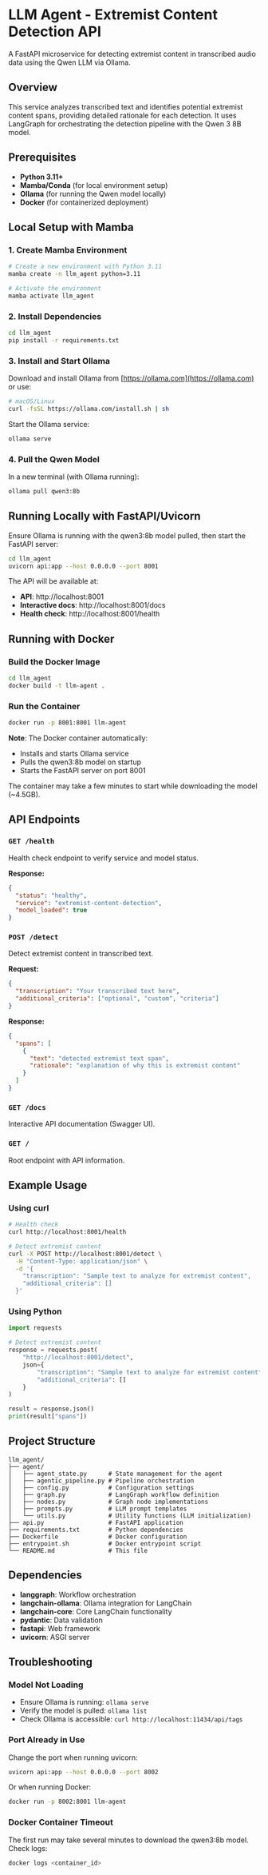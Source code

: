 # LLM Agent - Extremist Content Detection API

A FastAPI microservice for detecting extremist content in transcribed audio data using the Qwen LLM via Ollama.

## Overview

This service analyzes transcribed text and identifies potential extremist content spans, providing detailed rationale for each detection. It uses LangGraph for orchestrating the detection pipeline with the Qwen 3 8B model.

## Prerequisites

- **Python 3.11+**
- **Mamba/Conda** (for local environment setup)
- **Ollama** (for running the Qwen model locally)
- **Docker** (for containerized deployment)

## Local Setup with Mamba

### 1. Create Mamba Environment

```bash
# Create a new environment with Python 3.11
mamba create -n llm_agent python=3.11

# Activate the environment
mamba activate llm_agent
```

### 2. Install Dependencies

```bash
cd llm_agent
pip install -r requirements.txt
```

### 3. Install and Start Ollama

Download and install Ollama from [https://ollama.com](https://ollama.com) or use:

```bash
# macOS/Linux
curl -fsSL https://ollama.com/install.sh | sh
```

Start the Ollama service:

```bash
ollama serve
```

### 4. Pull the Qwen Model

In a new terminal (with Ollama running):

```bash
ollama pull qwen3:8b
```

## Running Locally with FastAPI/Uvicorn

Ensure Ollama is running with the qwen3:8b model pulled, then start the FastAPI server:

```bash
cd llm_agent
uvicorn api:app --host 0.0.0.0 --port 8001
```

The API will be available at:
- **API**: http://localhost:8001
- **Interactive docs**: http://localhost:8001/docs
- **Health check**: http://localhost:8001/health

## Running with Docker

### Build the Docker Image

```bash
cd llm_agent
docker build -t llm-agent .
```

### Run the Container

```bash
docker run -p 8001:8001 llm-agent
```

**Note**: The Docker container automatically:
- Installs and starts Ollama service
- Pulls the qwen3:8b model on startup
- Starts the FastAPI server on port 8001

The container may take a few minutes to start while downloading the model (~4.5GB).

## API Endpoints

### `GET /health`
Health check endpoint to verify service and model status.

**Response:**
```json
{
  "status": "healthy",
  "service": "extremist-content-detection",
  "model_loaded": true
}
```

### `POST /detect`
Detect extremist content in transcribed text.

**Request:**
```json
{
  "transcription": "Your transcribed text here",
  "additional_criteria": ["optional", "custom", "criteria"]
}
```

**Response:**
```json
{
  "spans": [
    {
      "text": "detected extremist text span",
      "rationale": "explanation of why this is extremist content"
    }
  ]
}
```

### `GET /docs`
Interactive API documentation (Swagger UI).

### `GET /`
Root endpoint with API information.

## Example Usage

### Using curl

```bash
# Health check
curl http://localhost:8001/health

# Detect extremist content
curl -X POST http://localhost:8001/detect \
  -H "Content-Type: application/json" \
  -d '{
    "transcription": "Sample text to analyze for extremist content",
    "additional_criteria": []
  }'
```

### Using Python

```python
import requests

# Detect extremist content
response = requests.post(
    "http://localhost:8001/detect",
    json={
        "transcription": "Sample text to analyze for extremist content",
        "additional_criteria": []
    }
)

result = response.json()
print(result["spans"])
```

## Project Structure

```
llm_agent/
├── agent/
│   ├── agent_state.py      # State management for the agent
│   ├── agentic_pipeline.py # Pipeline orchestration
│   ├── config.py           # Configuration settings
│   ├── graph.py            # LangGraph workflow definition
│   ├── nodes.py            # Graph node implementations
│   ├── prompts.py          # LLM prompt templates
│   └── utils.py            # Utility functions (LLM initialization)
├── api.py                  # FastAPI application
├── requirements.txt        # Python dependencies
├── Dockerfile              # Docker configuration
├── entrypoint.sh           # Docker entrypoint script
└── README.md               # This file
```

## Dependencies

- **langgraph**: Workflow orchestration
- **langchain-ollama**: Ollama integration for LangChain
- **langchain-core**: Core LangChain functionality
- **pydantic**: Data validation
- **fastapi**: Web framework
- **uvicorn**: ASGI server

## Troubleshooting

### Model Not Loading
- Ensure Ollama is running: `ollama serve`
- Verify the model is pulled: `ollama list`
- Check Ollama is accessible: `curl http://localhost:11434/api/tags`

### Port Already in Use
Change the port when running uvicorn:
```bash
uvicorn api:app --host 0.0.0.0 --port 8002
```

Or when running Docker:
```bash
docker run -p 8002:8001 llm-agent
```

### Docker Container Timeout
The first run may take several minutes to download the qwen3:8b model. Check logs:
```bash
docker logs <container_id>
```
